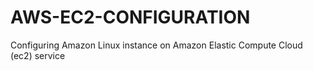 # AWS-EC2-CONFIGURATION
Configuring Amazon Linux instance on Amazon Elastic Compute Cloud (ec2) service
